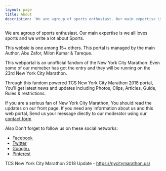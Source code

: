 ```yaml
---
layout: page
title: About
description: 'We are agroup of sports enthusiast. Our main expertise is we all loves sports and we write a lot about Sports.'
---
```


We are agroup of sports enthusiast. Our main expertise is we all loves sports and we write a lot about Sports.

This websie is one among 15+ others. This portal is managed by the main Author, Abu Zafor, Milon Kumar & Tareque.

This webportal is an unofficial fandom of the New York City Marathon. Even some of our memeber has got the entry and they will be running on the 23rd New York City Marathon.

Through this fandom powered TCS New York City Marathon 2018 portal, You'll get latest news and updates including Photos, Clips, Articles, Guide, Rules & restrictions.

If you are a serious fan of New York City Marathon, You should read the updates on our front page. If you need any information about us and this web portal, Send us your message diectly to our moderator using our [contact form](/contact.html).

Also Don't forget to follow us on these social networks:

* [Facebook](https://facebook.com)
* [Twitter](https://twitter.com)
* [Google+](https://plus.google.com)
* [Pinterest](https://pinterest.com)

TCS New York City Marathon 2018 Update - https://nycitymarathon.us/